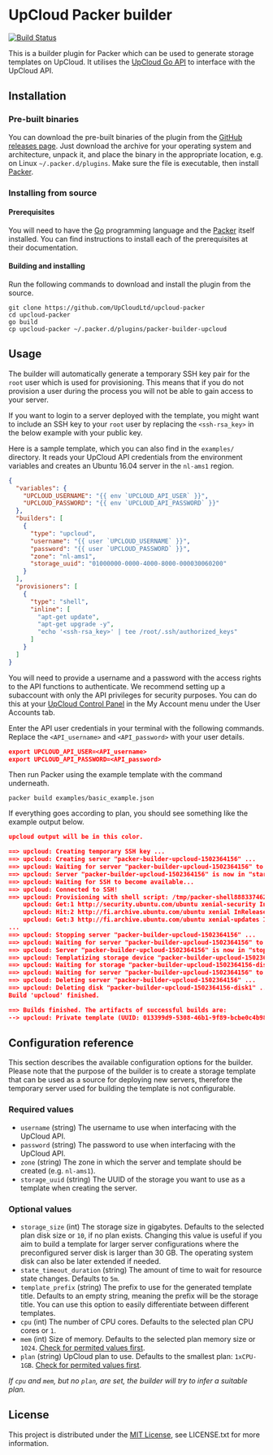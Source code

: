 # UpCloud Packer builder

[![Build Status](https://travis-ci.org/UpCloudLtd/upcloud-packer.svg?branch=master)](https://travis-ci.org/UpCloudLtd/upcloud-packer)

This is a builder plugin for Packer which can be used to generate storage templates on UpCloud. It utilises the [UpCloud Go API](https://github.com/UpCloudLtd/upcloud-go-api) to interface with the UpCloud API.

## Installation

### Pre-built binaries

You can download the pre-built binaries of the plugin from the [GitHub releases page](https://github.com/UpCloudLtd/upcloud-packer/releases). Just download the archive for your operating system and architecture, unpack it, and place the binary in the appropriate location, e.g. on Linux `~/.packer.d/plugins`. Make sure the file is executable, then install [Packer](https://www.packer.io/).

### Installing from source

#### Prerequisites

You will need to have the [Go](https://golang.org/) programming language and the [Packer](https://www.packer.io/) itself installed. You can find instructions to install each of the prerequisites at their documentation.

#### Building and installing

Run the following commands to download and install the plugin from the source.

```
git clone https://github.com/UpCloudLtd/upcloud-packer
cd upcloud-packer
go build
cp upcloud-packer ~/.packer.d/plugins/packer-builder-upcloud
```

## Usage

The builder will automatically generate a temporary SSH key pair for the `root` user which is used for provisioning. This means that if you do not provision a user during the process you will not be able to gain access to your server.

If you want to login to a server deployed with the template, you might want to include an SSH key to your `root` user by replacing the `<ssh-rsa_key>` in the below example with your public key.

Here is a sample template, which you can also find in the `examples/` directory. It reads your UpCloud API credentials from the environment variables and creates an Ubuntu 16.04 server in the `nl-ams1` region.

```json
{
  "variables": {
    "UPCLOUD_USERNAME": "{{ env `UPCLOUD_API_USER` }}",
    "UPCLOUD_PASSWORD": "{{ env `UPCLOUD_API_PASSWORD` }}"
  },
  "builders": [
    {
      "type": "upcloud",
      "username": "{{ user `UPCLOUD_USERNAME` }}",
      "password": "{{ user `UPCLOUD_PASSWORD` }}",
      "zone": "nl-ams1",
      "storage_uuid": "01000000-0000-4000-8000-000030060200"
    }
  ],
  "provisioners": [
    {
      "type": "shell",
      "inline": [
        "apt-get update",
        "apt-get upgrade -y",
        "echo '<ssh-rsa_key>' | tee /root/.ssh/authorized_keys"
      ]
    }
  ]
}
```

You will need to provide a username and a password with the access rights to the API functions to authenticate. We recommend setting up a subaccount with only the API privileges for security purposes. You can do this at your [UpCloud Control Panel](https://my.upcloud.com/account) in the My Account menu under the User Accounts tab.

Enter the API user credentials in your terminal with the following commands. Replace the `<API_username>` and `<API_password>` with your user details.

```json
export UPCLOUD_API_USER=<API_username>
export UPCLOUD_API_PASSWORD=<API_password>
```
Then run Packer using the example template with the command underneath.
```
packer build examples/basic_example.json
```
If everything goes according to plan, you should see something like the example output below.

```json
upcloud output will be in this color.

==> upcloud: Creating temporary SSH key ...
==> upcloud: Creating server "packer-builder-upcloud-1502364156" ...
==> upcloud: Waiting for server "packer-builder-upcloud-1502364156" to enter the "started" state ...
==> upcloud: Server "packer-builder-upcloud-1502364156" is now in "started" state
==> upcloud: Waiting for SSH to become available...
==> upcloud: Connected to SSH!
==> upcloud: Provisioning with shell script: /tmp/packer-shell888337462
	upcloud: Get:1 http://security.ubuntu.com/ubuntu xenial-security InRelease [102 kB]
    upcloud: Hit:2 http://fi.archive.ubuntu.com/ubuntu xenial InRelease
    upcloud: Get:3 http://fi.archive.ubuntu.com/ubuntu xenial-updates InRelease [102 kB]
...
==> upcloud: Stopping server "packer-builder-upcloud-1502364156" ...
==> upcloud: Waiting for server "packer-builder-upcloud-1502364156" to enter the "stopped" state ...
==> upcloud: Server "packer-builder-upcloud-1502364156" is now in "stopped" state
==> upcloud: Templatizing storage device "packer-builder-upcloud-1502364156-disk1" ...
==> upcloud: Waiting for storage "packer-builder-upcloud-1502364156-disk1-template-1502364398" to enter the "online" state
==> upcloud: Waiting for server "packer-builder-upcloud-1502364156" to exit the "maintenance" state ...
==> upcloud: Deleting server "packer-builder-upcloud-1502364156" ...
==> upcloud: Deleting disk "packer-builder-upcloud-1502364156-disk1" ...
Build 'upcloud' finished.

==> Builds finished. The artifacts of successful builds are:
--> upcloud: Private template (UUID: 013399d9-5308-46b1-9f89-bcbe0c4b983d, Title: packer-builder-upcloud-1502364156-disk1-template-1502364398, Zone: nl-ams1)
```

## Configuration reference

This section describes the available configuration options for the builder. Please note that the purpose of the builder is to create a storage template that can be used as a source for deploying new servers, therefore the temporary server used for building the template is not configurable.

### Required values

* `username` (string) The username to use when interfacing with the UpCloud API.
* `password` (string) The password to use when interfacing with the UpCloud API.
* `zone` (string) The zone in which the server and template should be created (e.g. `nl-ams1`).
* `storage_uuid` (string) The UUID of the storage you want to use as a template when creating the server.

### Optional values

* `storage_size` (int) The storage size in gigabytes. Defaults to the selected plan disk size or `10`, if no plan exists. Changing this value is useful if you aim to build a template for larger server configurations where the preconfigured server disk is larger than 30 GB. The operating system disk can also be later extended if needed.
* `state_timeout_duration` (string) The amount of time to wait for resource state changes. Defaults to `5m`.
* `template_prefix` (string) The prefix to use for the generated template title. Defaults to an empty string, meaning the prefix will be the storage title. You can use this option to easily differentiate between different templates.
* `cpu` (int) The number of CPU cores. Defaults to the selected plan CPU cores or `1`.
* `mem` (int) Size of memory. Defaults to the selected plan memory size or `1024`. [Check for permited values first](https://developers.upcloud.com/1.3/8-servers/#list-server-configurations).
* `plan` (string) UpCloud plan to use. Defaults to the smallest plan: `1xCPU-1GB`. [Check for permited values first](https://developers.upcloud.com/1.3/7-plans/#list-available-plans).


_If `cpu` and `mem`, but no `plan`, are set, the builder will try to infer a suitable plan._

## License

This project is distributed under the [MIT License](https://opensource.org/licenses/MIT), see LICENSE.txt for more information.
